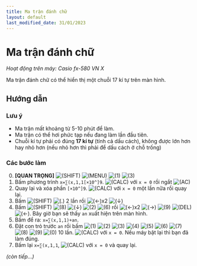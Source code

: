 ```yaml
---
title: Ma trận đánh chữ
layout: default
last_modified_date: 31/01/2023
---
```


# Ma trận đánh chữ
*Hoạt động trên máy: Casio fx-580 VN X*

Ma trận đánh chữ có thể hiển thị một chuỗi 17 kí tự trên màn hình.

## Hướng dẫn
### Lưu ý
- Ma trận mất khoảng từ 5-10 phút để làm.
- Ma trận có thể hơi phức tạp nếu đang làm lần đầu tiên.
- Chuỗi kí tự phải có đúng **17 kí tự** (tính cả dấu cách), không được lớn hơn hay nhỏ hơn (nếu nhỏ hơn thì phải để dấu cách ở chỗ trống)

### Các bước làm
0. **[QUAN TRỌNG]** ![(SHIFT)] ![(MENU)] ![(1)] ![(3)]
1. Bấm phương trình `x=∑(x,1,1[×10^]9`. ![(CALC)] với `x = 0` rồi ngắt ![(AC)]
2. Quay lại và xóa phần `[×10^]9`. ![(CALC)] với `x = 0` một lần nữa rồi quay lại.
3. Bấm ![(SHIFT)] ![(.)] 2 lần rồi ![(←)]x2 ![(↓)]
4. Bấm ![(SHIFT)] ![(8)] ![(↓)] ![(2)] ![(6)] rồi ![(←)]x2 ![(→)] ![(9)] ![(DEL)] ![(←)]. Bây giờ bạn sẽ thấy `an` xuất hiện trên màn hình.
5. Bấm để ra: `x=∑(x,1,1)+an`.
6. Đặt con trỏ trước `an` rồi bấm ![(1)] ![(2)] ![(3)] ![(4)] ![(5)] ![(6)] ![(7)] ![(8)] ![(9)] ![(0)] 10 lần. ![(CALC)] với `x = 0`. Nếu máy bật lại thì bạn đã làm đúng.
7. Bấm lại `x=∑(x,1,1`, ![(CALC)] với `x = 0` và quay lại.

*(còn tiếp...)*

[(SHIFT)]: https://gamingwithevets.github.io/thu-vien-ma-tran/images/fx580vnx/shift.bmp
[(MENU)]: https://gamingwithevets.github.io/thu-vien-ma-tran/images/fx580vnx/menu.bmp
[(←)]: https://gamingwithevets.github.io/thu-vien-ma-tran/images/fx580vnx/dpad_left.bmp
[(→)]: https://gamingwithevets.github.io/thu-vien-ma-tran/images/fx580vnx/dpad_right.bmp
[(↓)]: https://gamingwithevets.github.io/thu-vien-ma-tran/images/fx580vnx/dpad_down.bmp
[(CALC)]: https://gamingwithevets.github.io/thu-vien-ma-tran/images/fx580vnx/calc.bmp
[(DEL)]: https://gamingwithevets.github.io/thu-vien-ma-tran/images/fx580vnx/del.bmp
[(AC)]: https://gamingwithevets.github.io/thu-vien-ma-tran/images/fx580vnx/ac.bmp
[(0)]: https://gamingwithevets.github.io/thu-vien-ma-tran/images/fx580vnx/0.bmp
[(1)]: https://gamingwithevets.github.io/thu-vien-ma-tran/images/fx580vnx/1.bmp
[(2)]: https://gamingwithevets.github.io/thu-vien-ma-tran/images/fx580vnx/2.bmp
[(3)]: https://gamingwithevets.github.io/thu-vien-ma-tran/images/fx580vnx/3.bmp
[(4)]: https://gamingwithevets.github.io/thu-vien-ma-tran/images/fx580vnx/4.bmp
[(5)]: https://gamingwithevets.github.io/thu-vien-ma-tran/images/fx580vnx/5.bmp
[(6)]: https://gamingwithevets.github.io/thu-vien-ma-tran/images/fx580vnx/6.bmp
[(7)]: https://gamingwithevets.github.io/thu-vien-ma-tran/images/fx580vnx/7.bmp
[(8)]: https://gamingwithevets.github.io/thu-vien-ma-tran/images/fx580vnx/8.bmp
[(9)]: https://gamingwithevets.github.io/thu-vien-ma-tran/images/fx580vnx/9.bmp
[(.)]: https://gamingwithevets.github.io/thu-vien-ma-tran/images/fx580vnx/decimal.bmp
